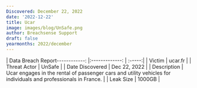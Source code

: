```yaml
---
Discovered: December 22, 2022
date: '2022-12-22'
title: Ucar
image: images/blog/UnSafe.png
author: Breachsense Support
draft: false
yearmonths: 2022/december
---
```


| Data Breach Report------------:     |:-------------:    | :-----:|
| Victim      | ucar.fr      | 
| Threat Actor      | UnSafe      | 
| Date Discovered      | Dec 22, 2022      | 
| Description      | Ucar engages in the rental of passenger cars and utility vehicles for individuals and professionals in France.      | 
| Leak Size      | 1000GB      | 

